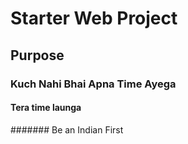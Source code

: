 # Starter Web Project


## Purpose

### Kuch Nahi Bhai Apna Time Ayega


#### Tera time launga

#######   Be an Indian First
